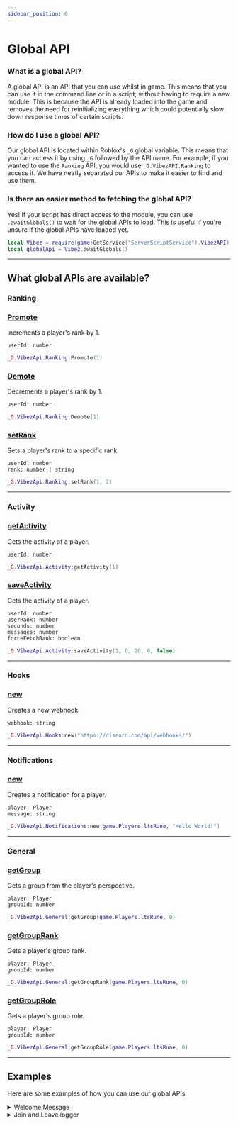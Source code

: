 ```yaml
---
sidebar_position: 6
---
```


# Global API

### What is a global API?
A global API is an API that you can use whilst in game. This means that you can use it in the command line or in a script; without having to require a new module. This is because the API is already loaded into the game and removes the need for reinitializing everything which could potentially slow down response times of certain scripts.

### How do I use a global API?
Our global API is located within Roblox's `_G` global variable. This means that you can access it by using `_G` followed by the API name. For example, if you wanted to use the `Ranking` API, you would use `_G.VibezAPI.Ranking` to access it. We have neatly separated our APIs to make it easier to find and use them.

### Is there an easier method to fetching the global API?
Yes! If your script has direct access to the module, you can use `.awaitGlobals()` to wait for the global APIs to load. This is useful if you're unsure if the global APIs have loaded yet.

```lua
local Vibez = require(game:GetService("ServerScriptService").VibezAPI)
local globalApi = Vibez.awaitGlobals()
```

---

## What global APIs are available?

### Ranking
<a href="#ranking/promote"><h3>Promote</h3></a>
Increments a player's rank by 1.

`userId: number`

```lua
_G.VibezApi.Ranking:Promote(1)
```

<a href="#ranking/demote"><h3>Demote</h3></a>
Decrements a player's rank by 1.

`userId: number`

```lua
_G.VibezApi.Ranking:Demote(1)
```

<a href="#ranking/setrank"><h3>setRank</h3></a>
Sets a player's rank to a specific rank.

`userId: number` <br />
`rank: number | string`

```lua
_G.VibezApi.Ranking:setRank(1, 2)
```

---

### Activity
<a href="#activity/get"><h3>getActivity</h3></a>
Gets the activity of a player.

`userId: number`

```lua
_G.VibezApi.Activity:getActivity(1)
```

<a href="#activity/save"><h3>saveActivity</h3></a>
Gets the activity of a player.

`userId: number` <br />
`userRank: number` <br />
`seconds: number` <br />
`messages: number` <br />
`forceFetchRank: boolean`

```lua
_G.VibezApi.Activity:saveActivity(1, 0, 20, 0, false)
```

---

### Hooks
<a href="#hooks/new"><h3>new</h3></a>
Creates a new webhook.

`webhook: string`

```lua
_G.VibezApi.Hooks:new("https://discord.com/api/webhooks/")
```

---

### Notifications
<a href="#notifications/new"><h3>new</h3></a>
Creates a notification for a player.

`player: Player` <br />
`message: string`

```lua
_G.VibezApi.Notifications:new(game.Players.ltsRune, "Hello World!")
```

---

### General
<a href="#general/getgroup"><h3>getGroup</h3></a>
Gets a group from the player's perspective.

`player: Player` <br />
`groupId: number`

```lua
_G.VibezApi.General:getGroup(game.Players.ltsRune, 0)
```

<a href="#general/getgrouprank"><h3>getGroupRank</h3></a>
Gets a player's group rank.

`player: Player` <br />
`groupId: number`

```lua
_G.VibezApi.General:getGroupRank(game.Players.ltsRune, 0)
```

<a href="#general/getgrouprole"><h3>getGroupRole</h3></a>
Gets a player's group role.

`player: Player` <br />
`groupId: number`

```lua
_G.VibezApi.General:getGroupRole(game.Players.ltsRune, 0)
```

---

## Examples
Here are some examples of how you can use our global APIs:

<details>
<summary>Welcome Message</summary>
<br />

```lua title="ServerScriptService/Welcome_Message.lua"
local function onPlayerAdded(Player: Player)
    local vibezGlobal = _G["VibezApi"]

    while vibezGlobal == nil do
        vibezGlobal = _G["VibezApi"]
        task.wait(.25)
    end

    vibezGlobal.Notifications:new(Player, "Welcome to the game!")
end

game:GetService("Players").PlayerAdded:Connect(onPlayerAdded)
```

</details>

<details>
<summary>Join and Leave logger</summary>
<br />

```lua title="ServerScriptService/Join_Logger_And_Leave_Logger.lua"
local Players = game:GetService("Players")

local function onPlayerAdded(Player: Player)
    local vibezGlobal = _G["VibezApi"]

    while vibezGlobal == nil do
        vibezGlobal = _G["VibezApi"]
        task.wait(.25)
    end

    local webHook = vibezGlobal.Hooks:new("https://discord.com/api/webhooks/")
    webHook
        :setContent(
            string.format(
                "[**%s**](<https://www.roblox.com/users/%d/profile>) has joined the game!",
                Player.Name,
                Player.UserId
            )
        )
        :Send()
end

local function onPlayerLeft(Player: Player)
    local vibezGlobal = _G["VibezApi"]

    while vibezGlobal == nil do
        vibezGlobal = _G["VibezApi"]
        task.wait(.25)
    end

    local webHook = vibezGlobal.Hooks:new("https://discord.com/api/webhooks/")
    webHook
        :setContent(
            string.format(
                "[**%s**](<https://www.roblox.com/users/%d/profile>) has left the game!",
                Player.Name,
                Player.UserId
            )
        )
        :Send()
end

Players.PlayerAdded:Connect(onPlayerAdded)
Players.PlayerRemoving:Connect(onPlayerLeft)
```

</details>
